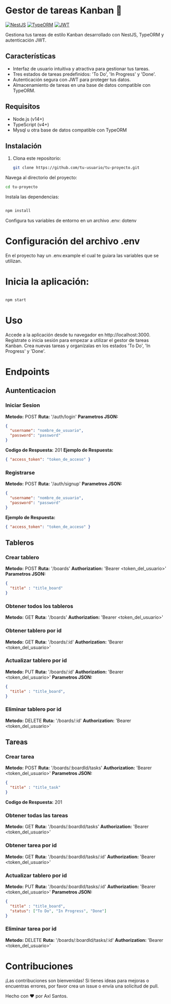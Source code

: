 # Gestor de tareas Kanban 🚀

[![NestJS](https://img.shields.io/badge/NestJS-7.0.0+-red.svg)](https://nestjs.com/)
[![TypeORM](https://img.shields.io/badge/TypeORM-5.0.0+-green.svg)](https://typeorm.io/)
[![JWT](https://img.shields.io/badge/JWT-8.0.0+-blue.svg)](https://jwt.io/)

Gestiona tus tareas de estilo Kanban desarrollado con NestJS, TypeORM y autenticación JWT.

## Características

- Interfaz de usuario intuitiva y atractiva para gestionar tus tareas.
- Tres estados de tareas predefinidos: 'To Do', 'In Progress' y 'Done'.
- Autenticación segura con JWT para proteger tus datos.
- Almacenamiento de tareas en una base de datos compatible con TypeORM.

## Requisitos

- Node.js (v14+)
- TypeScript (v4+)
- Mysql u otra base de datos compatible con TypeORM

## Instalación

1. Clona este repositorio:

   ```bash
   git clone https://github.com/tu-usuario/tu-proyecto.git
   ```

Navega al directorio del proyecto:

```bash
cd tu-proyecto

```

Instala las dependencias:

```bash

npm install
```

Configura tus variables de entorno en un archivo .env:
dotenv

# Configuración del archivo .env

En el proyecto hay un .env.example el cual te guiara las variables que se utilizan.

# Inicia la aplicación:

```bash

npm start

```

# Uso

Accede a la aplicación desde tu navegador en http://localhost:3000.
Regístrate o inicia sesión para empezar a utilizar el gestor de tareas Kanban.
Crea nuevas tareas y organízalas en los estados 'To Do', 'In Progress' y 'Done'.

# Endpoints

## Auntenticacion

### Iniciar Sesion
**Metodo:** POST
**Ruta:** '/auth/login'
**Parametros JSON:**

```json
{
  "username": "nombre_de_usuario",
  "password": "password"
}
```

**Codigo de Respuesta:** 201
**Ejemplo de Respuesta:**

```json
{ "access_token": "token_de_acceso" }
```
### Registrarse
**Metodo:** POST
**Ruta:** '/auth/signup'
**Parametros JSON:**

```json
{
  "username": "nombre_de_usuario",
  "password": "password"
}
```
**Ejemplo de Respuesta:**

```json
{ "access_token": "token_de_acceso" }
```

## Tableros

### Crear tablero
**Metodo:** POST
**Ruta:** '/boards'
**Authorization:** 'Bearer <token_del_usuario>'
**Parametros JSON:**

```json
{
  "title" : "title_board"
}
```


### Obtener todos los tableros
**Metodo:** GET
**Ruta:** '/boards'
**Authorization:** 'Bearer <token_del_usuario>'


### Obtener tablero por id
**Metodo:** GET
**Ruta:** '/boards/:id'
**Authorization:** 'Bearer <token_del_usuario>'

### Actualizar tablero por id
**Metodo:** PUT
**Ruta:** '/boards/:id'
**Authorization:** 'Bearer <token_del_usuario>'
**Parametros JSON:**
```json
{
  "title" : "title_board",
}
```

### Eliminar tablero por id
**Metodo:** DELETE
**Ruta:** '/boards/:id'
**Authorization:** 'Bearer <token_del_usuario>'


## Tareas

### Crear tarea
**Metodo:** POST
**Ruta:** '/boards/:boardId/tasks'
**Authorization:** 'Bearer <token_del_usuario>'
**Parametros JSON:**

```json
{
  "title" : "title_task"
}
```
**Codigo de Respuesta:** 201


### Obtener todas las tareas
**Metodo:** GET
**Ruta:** '/boards/:boardId/tasks'
**Authorization:** 'Bearer <token_del_usuario>'


### Obtener tarea por id
**Metodo:** GET
**Ruta:** '/boards/:boardId/tasks/:id'
**Authorization:** 'Bearer <token_del_usuario>'

### Actualizar tablero por id
**Metodo:** PUT
**Ruta:** '/boards/:boardId/tasks/:id'
**Authorization:** 'Bearer <token_del_usuario>'
**Parametros JSON:**
```json
{
  "title" : "title_board",
  "status": ["To Do", "In Progress", "Done"]
}
```

### Eliminar tarea por id
**Metodo:** DELETE
**Ruta:** '/boards/:boardId/tasks/:id'
**Authorization:** 'Bearer <token_del_usuario>'


# Contribuciones


¡Las contribuciones son bienvenidas! Si tienes ideas para mejoras o encuentras errores, por favor crea un issue o envía una solicitud de pull.

Hecho con ❤️ por Axl Santos.
